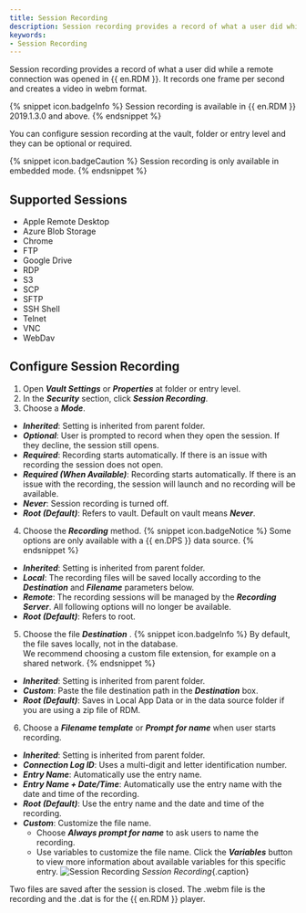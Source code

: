 ```yaml
---
title: Session Recording
description: Session recording provides a record of what a user did while a remote connection was opened in Remote Desktop Manager.
keywords:
- Session Recording
---
```

Session recording provides a record of what a user did while a remote connection was opened in {{ en.RDM }}. It records one frame per second and creates a video in webm format.

{% snippet icon.badgeInfo %}
Session recording is available in {{ en.RDM }} 2019.1.3.0 and above.
{% endsnippet %}
 
You can configure session recording at the vault, folder or entry level and they can be optional or required. 

{% snippet icon.badgeCaution %}
Session recording is only available in embedded mode.
{% endsnippet %}
 
## Supported Sessions

- Apple Remote Desktop
- Azure Blob Storage
- Chrome
- FTP
- Google Drive
- RDP
- S3
- SCP
- SFTP
- SSH Shell
- Telnet
- VNC
- WebDav

## Configure Session Recording 

1. Open ***Vault Settings*** or ***Properties*** at folder or entry level.
1. In the ***Security*** section, click ***Session Recording***.
1. Choose a ***Mode***.
* ***Inherited***: Setting is inherited from parent folder.
* ***Optional***: User is prompted to record when they open the session. If they decline, the session still opens.
* ***Required***: Recording starts automatically. If there is an issue with recording the session does not open.
* ***Required (When Available)***: Recording starts automatically. If there is an issue with the recording, the session will launch and no recording will be available. 
* ***Never***: Session recording is turned off. 
* ***Root (Default)***: Refers to vault. Default on vault means ***Never***. 
4. Choose the ***Recording*** method. 
{% snippet icon.badgeNotice %} 
Some options are only available with a {{ en.DPS }} data source. 
{% endsnippet %}
 
* ***Inherited***: Setting is inherited from parent folder. 
* ***Local***: The recording files will be saved locally according to the ***Destination*** and ***Filename*** parameters below. 
* ***Remote***: The recording sessions will be managed by the ***Recording Server***. All following options will no longer be available. 
* ***Root (Default)***: Refers to root. 
5. Choose the file ***Destination*** . 
{% snippet icon.badgeInfo %} 
By default, the file saves locally, not in the database.  
We recommend choosing a custom file extension, for example on a shared network. 
{% endsnippet %}
 
* ***Inherited***: Setting is inherited from parent folder. 
* ***Custom***: Paste the file destination path in the ***Destination*** box. 
* ***Root (Default)***: Saves in Local App Data or in the data source folder if you are using a zip file of RDM. 
6. Choose a ***Filename template*** or ***Prompt for name*** when user starts recording. 
* ***Inherited***: Setting is inherited from parent folder. 
* ***Connection Log ID***: Uses a multi-digit and letter identification number. 
* ***Entry Name***: Automatically use the entry name. 
* ***Entry Name + Date/Time***: Automatically use the entry name with the date and time of the recording. 
* ***Root (Default)***: Use the entry name and the date and time of the recording. 
* ***Custom***: Customize the file name. 
  * Choose ***Always prompt for name*** to ask users to name the recording. 
  * Use variables to customize the file name. Click the ***Variables*** button to view more information about available variables for this specific entry. 
![Session Recording](/img/en/kb/KB4993.png) 
*Session Recording*{.caption}  

Two files are saved after the session is closed. The .webm file is the recording and the .dat is for the {{ en.RDM }} player. 

